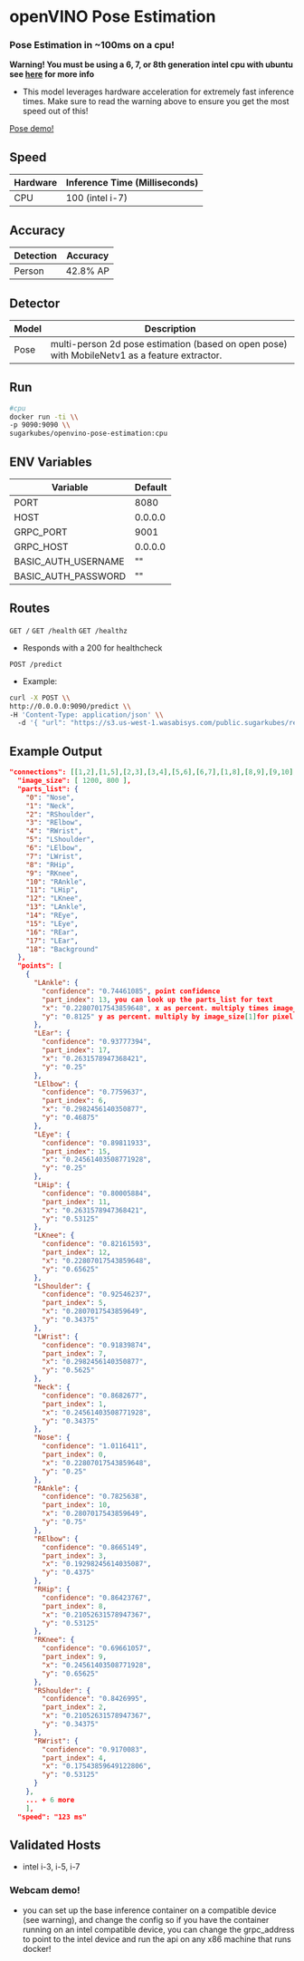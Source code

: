 
# openVINO Pose Estimation

### Pose Estimation in ~100ms on a cpu!

**Warning! You must be using a 6, 7, or 8th generation intel cpu with ubuntu see [here](https://software.intel.com/en-us/openvino-toolkit/documentation/system-requirements) for more info**

- This model leverages hardware acceleration for extremely fast inference times. Make sure to read the warning above to ensure you get the most speed out of this!


[Pose demo!](https://youtu.be/IIU4OMnZPSw)


## Speed
| Hardware 	| Inference Time (Milliseconds)
|----------	|-------------------------------
| CPU      	| 100 (intel i-7)

## Accuracy
| Detection       | Accuracy
|---------------	|-------------------------------
| Person          | 42.8% AP

## Detector

| Model     | Description
|----------	|-------------------------------
| Pose      | multi-person 2d pose estimation (based on open pose) with MobileNetv1 as a feature extractor.


## Run
```sh
#cpu
docker run -ti \\
-p 9090:9090 \\
sugarkubes/openvino-pose-estimation:cpu

```
## ENV Variables

| Variable 	          | Default
|-----------------    |-------------------------------
| PORT                | 8080
| HOST                | 0.0.0.0
| GRPC_PORT           | 9001
| GRPC_HOST           | 0.0.0.0
| BASIC_AUTH_USERNAME | ""
| BASIC_AUTH_PASSWORD | ""


## Routes

`GET /`
`GET /health`
`GET /healthz`
- Responds with a 200 for healthcheck

`POST /predict`
- Example:

```sh
curl -X POST \\
http://0.0.0.0:9090/predict \\
-H 'Content-Type: application/json' \\
  -d '{ "url": "https://s3.us-west-1.wasabisys.com/public.sugarkubes/repos/sugar-cv/object-detection/friends.jpg" }'
```

## Example Output

```json
"connections": [[1,2],[1,5],[2,3],[3,4],[5,6],[6,7],[1,8],[8,9],[9,10],[1,11],[11,12],[12,13],[1,0],[0,14],[14,16],[0,15],[15,17],[2,16],[5,17]],
  "image_size": [ 1200, 800 ],
  "parts_list": {
    "0": "Nose",
    "1": "Neck",
    "2": "RShoulder",
    "3": "RElbow",
    "4": "RWrist",
    "5": "LShoulder",
    "6": "LElbow",
    "7": "LWrist",
    "8": "RHip",
    "9": "RKnee",
    "10": "RAnkle",
    "11": "LHip",
    "12": "LKnee",
    "13": "LAnkle",
    "14": "REye",
    "15": "LEye",
    "16": "REar",
    "17": "LEar",
    "18": "Background"
  },
  "points": [
    {
      "LAnkle": {
        "confidence": "0.74461085", point confidence
        "part_index": 13, you can look up the parts_list for text
        "x": "0.22807017543859648", x as percent. multiply times image_size[0] for pixel value
        "y": "0.8125" y as percent. multiply by image_size[1]for pixel value
      },
      "LEar": {
        "confidence": "0.93777394",
        "part_index": 17,
        "x": "0.2631578947368421",
        "y": "0.25"
      },
      "LElbow": {
        "confidence": "0.7759637",
        "part_index": 6,
        "x": "0.2982456140350877",
        "y": "0.46875"
      },
      "LEye": {
        "confidence": "0.89811933",
        "part_index": 15,
        "x": "0.24561403508771928",
        "y": "0.25"
      },
      "LHip": {
        "confidence": "0.80005884",
        "part_index": 11,
        "x": "0.2631578947368421",
        "y": "0.53125"
      },
      "LKnee": {
        "confidence": "0.82161593",
        "part_index": 12,
        "x": "0.22807017543859648",
        "y": "0.65625"
      },
      "LShoulder": {
        "confidence": "0.92546237",
        "part_index": 5,
        "x": "0.2807017543859649",
        "y": "0.34375"
      },
      "LWrist": {
        "confidence": "0.91839874",
        "part_index": 7,
        "x": "0.2982456140350877",
        "y": "0.5625"
      },
      "Neck": {
        "confidence": "0.8682677",
        "part_index": 1,
        "x": "0.24561403508771928",
        "y": "0.34375"
      },
      "Nose": {
        "confidence": "1.0116411",
        "part_index": 0,
        "x": "0.22807017543859648",
        "y": "0.25"
      },
      "RAnkle": {
        "confidence": "0.7825638",
        "part_index": 10,
        "x": "0.2807017543859649",
        "y": "0.75"
      },
      "RElbow": {
        "confidence": "0.8665149",
        "part_index": 3,
        "x": "0.19298245614035087",
        "y": "0.4375"
      },
      "RHip": {
        "confidence": "0.86423767",
        "part_index": 8,
        "x": "0.21052631578947367",
        "y": "0.53125"
      },
      "RKnee": {
        "confidence": "0.69661057",
        "part_index": 9,
        "x": "0.24561403508771928",
        "y": "0.65625"
      },
      "RShoulder": {
        "confidence": "0.8426995",
        "part_index": 2,
        "x": "0.21052631578947367",
        "y": "0.34375"
      },
      "RWrist": {
        "confidence": "0.9170083",
        "part_index": 4,
        "x": "0.17543859649122806",
        "y": "0.53125"
      }
    },
    ... + 6 more
    ],
  "speed": "123 ms"

```
## Validated Hosts
- intel i-3, i-5, i-7

### Webcam demo!
 - you can set up the base inference container on a compatible device (see warning), and change the config so if you have the container
 running on an intel compatible device, you can change the grpc_address to point to the intel device and run the api on any x86 machine that runs docker!
